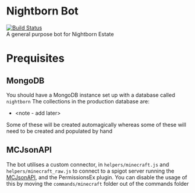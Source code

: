 # Nightborn Bot
[![Build Status](https://travis-ci.org/codingJWilliams/Nightborn.svg?branch=master)](https://travis-ci.org/codingJWilliams/Nightborn)  
A general purpose bot for Nightborn Estate

# Prequisites
## MongoDB
You should have a MongoDB instance set up with a database called `nightborn`
The collections in the production database are:   
 - <note - add later>  
  
Some of these will be created automagically whereas some of these will need to be created and populated by hand  
## MCJsonAPI
The bot utilises a custom connector, in `helpers/minecraft.js` and `helpers/minecraft_raw.js` to connect to a spigot server running the [MCJsonAPI](http://mcjsonapi.com), and the PermissionsEx plugin.
You can disable the usage of this by moving the `commands/minecraft` folder out of the commands folder
